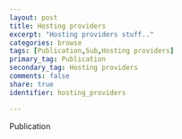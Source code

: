 ```yaml
---
layout: post
title: Hosting providers
excerpt: "Hosting providers stuff.."
categories: browse
tags: [Publication,Sub,Hosting providers]
primary_tag: Publication
secondary_tag: Hosting providers
comments: false
share: true
identifier: hosting_providers

---
```


Publication